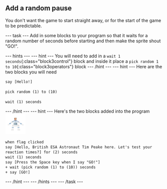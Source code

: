 ## Add a random pause

You don't want the game to start straight away, or for the start of the game to be predictable.

--- task ---
Add in some blocks to your program so that it waits for a random number of seconds before starting and then make the sprite shout "GO!".

--- hints --- --- hint ---
You will need to add in a `wait 1 seconds`{:class="block3control"} block and inside it place a `pick random 1 to 10`{:class="block3operators"} block
--- /hint --- --- hint ---
Here are the two blocks you will need

```blocks3
say [Hello!]

pick random (1) to (10)

wait (1) seconds
```
--- /hint --- --- hint ---
Here's the two blocks added into the program
![astronaut sprite](images/astro-sprite.png)
```blocks3
when flag clicked
say [Hello, British ESA Astronaut Tim Peake here. Let's test your reaction times?] for (2) seconds
wait (1) seconds
say [Press the Space key when I say "GO!"]
+ wait (pick random (1) to (10)) seconds
+ say [GO!]
```
--- /hint --- --- /hints ---
--- /task ---


